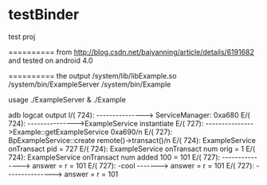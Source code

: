 testBinder
==========

test proj

==========
from http://blog.csdn.net/baiyanning/article/details/6191682
and tested on android 4.0

==========
the output
    /system/lib/libExample.so
    /system/bin/ExampleServer
    /system/bin/Example

usage
    ./ExampleServer &
    ./Example

adb logcat output
I/(  724): ---------------> ServiceManager: 0xa680
E/(  724): --------------->ExampleService instantiate
E/(  727): --------------->Example::getExampleService 0xa690/n
E/(  727): BpExampleService::create remote()->transact()/n
E/(  724): ExampleService onTransact pid   = 727
E/(  724): ExampleService onTransact num orig      = 1
E/(  724): ExampleService onTransact num added 100 = 101
E/(  727): ---------------> answer = r = 101
E/(  727): -cool   -------> answer = r = 101
E/(  727): ---------------> answer = r = 101

